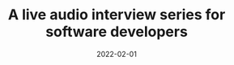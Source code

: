 ---
title: 'A live audio interview series for software developers'
date: '2022-02-01'
tags: ['marketing', 'public speaking', 'event planning']
description: 'I hosted a weekly live audio series on Twitter Spaces to interview tech industry professionals.'
sidebar_label: 'Hashnode Twitter Spaces series'
sidebar_position: 2
---